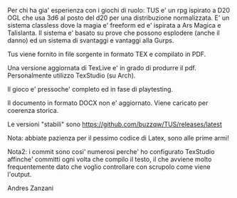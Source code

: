 Per chi ha gia' esperienza con i giochi di ruolo: TUS e' un rpg ispirato a D20 OGL che usa 3d6 al posto del d20 per una distribuzione normalizzata. E' un sistema classless dove la magia e' freeform ed e' ispirata a Ars Magica e Talislanta. Il sistema e' basato su prove che possono esplodere (anche il danno) ed un sistema di svantaggi e vantaggi alla Gurps. 

Tus viene fornito in file sorgente in formato TEX e compilato in PDF.

Una versione aggiornata di TexLive e' in grado di produrre il pdf. Personalmente utilizzo TexStudio (su Arch).

Il gioco e' pressoche' completo ed in fase di playtesting.

Il documento in formato DOCX non e' aggiornato. Viene caricato per coerenza storica.

Le versioni "stabili" sono https://github.com/buzzqw/TUS/releases/latest

Nota: abbiate pazienza per il pessimo codice di Latex, sono alle prime armi!

Nota2: i commit sono cosi' numerosi perche' ho configurato TexStudio affinche' committi ogni volta che compilo il testo, il che avviene molto frequentemente dato che voglio controllare con scrupolo come viene l'output.

Andres Zanzani